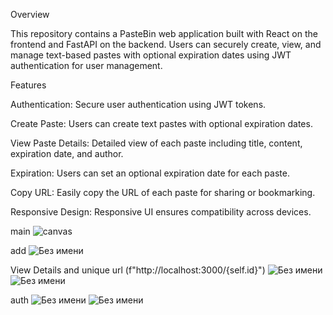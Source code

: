 Overview


This repository contains a PasteBin web application built with React on the frontend and FastAPI on the backend. Users can securely create, view, and manage text-based pastes with optional expiration dates using JWT authentication for user management.

Features


Authentication: Secure user authentication using JWT tokens.


Create Paste: Users can create text pastes with optional expiration dates.


View Paste Details: Detailed view of each paste including title, content, expiration date, and author.


Expiration: Users can set an optional expiration date for each paste.


Copy URL: Easily copy the URL of each paste for sharing or bookmarking.


Responsive Design: Responsive UI ensures compatibility across devices.

main
![canvas](https://github.com/user-attachments/assets/3f2bd41e-b006-4c07-8419-4f49c8c47617)


add
![Без имени](https://github.com/user-attachments/assets/b4129721-1132-4ca0-b974-fabf4fb7e338)

View Details and unique url (f"http://localhost:3000/{self.id}")
![Без имени](https://github.com/user-attachments/assets/a9e38e68-dd02-43ac-ad8b-ea967c4101a7)
![Без имени](https://github.com/user-attachments/assets/c279507e-3a0b-4f5f-9a74-18bab7c0575d)


auth
![Без имени](https://github.com/user-attachments/assets/b119465e-fd7e-417d-a38d-b63908141ba5)
![Без имени](https://github.com/user-attachments/assets/185c1e63-f52e-436a-a5c6-65424e53d8ee)
